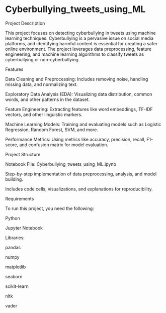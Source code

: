 # Cyberbullying_tweets_using_ML
Project Description

This project focuses on detecting cyberbullying in tweets using machine learning techniques. Cyberbullying is a pervasive issue on social media platforms, and identifying harmful content is essential for creating a safer online environment. The project leverages data preprocessing, feature engineering, and machine learning algorithms to classify tweets as cyberbullying or non-cyberbullying.

Features

Data Cleaning and Preprocessing: Includes removing noise, handling missing data, and normalizing text.

Exploratory Data Analysis (EDA): Visualizing data distribution, common words, and other patterns in the dataset.

Feature Engineering: Extracting features like word embeddings, TF-IDF vectors, and other linguistic markers.

Machine Learning Models: Training and evaluating models such as Logistic Regression, Random Forest, SVM, and more.

Performance Metrics: Using metrics like accuracy, precision, recall, F1-score, and confusion matrix for model evaluation.

Project Structure

Notebook File: Cyberbullying_tweets_using_ML.ipynb

Step-by-step implementation of data preprocessing, analysis, and model building.

Includes code cells, visualizations, and explanations for reproducibility.

Requirements

To run this project, you need the following:

Python 

Jupyter Notebook 

Libraries:

pandas

numpy

matplotlib

seaborn

scikit-learn

nltk

vader
